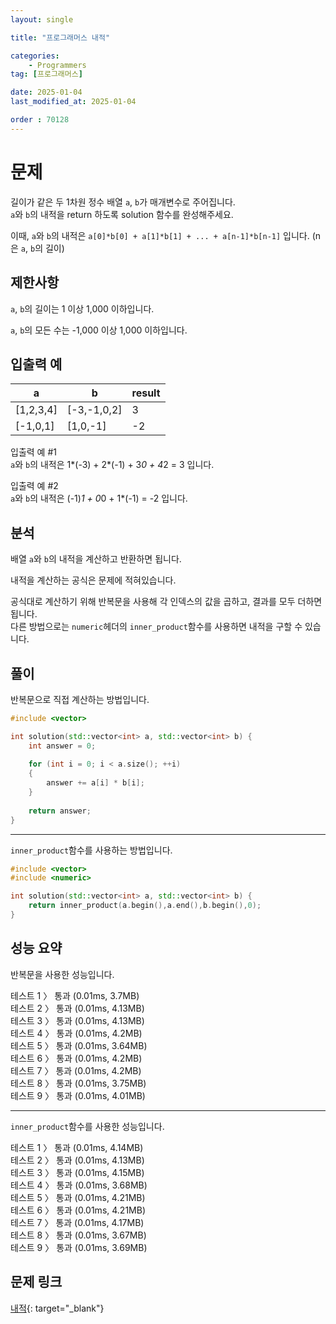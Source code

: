 ```yaml
---
layout: single

title: "프로그래머스 내적"

categories:
    - Programmers
tag: [프로그래머스]

date: 2025-01-04
last_modified_at: 2025-01-04

order : 70128
---
```


# 문제

길이가 같은 두 1차원 정수 배열 `a`, `b`가 매개변수로 주어집니다.  
`a`와 `b`의 내적을 return 하도록 solution 함수를 완성해주세요.

이때, `a`와 `b`의 내적은 ``a[0]*b[0] + a[1]*b[1] + ... + a[n-1]*b[n-1]`` 입니다. (n은 `a`, `b`의 길이)

## 제한사항

`a`, `b`의 길이는 1 이상 1,000 이하입니다.

`a`, `b`의 모든 수는 -1,000 이상 1,000 이하입니다.


## 입출력 예

|a|b|result|
|---|---|---|
|[1,2,3,4]|[-3,-1,0,2]|3|
|[-1,0,1]|[1,0,-1]|-2|

입출력 예 #1  
`a`와 `b`의 내적은 1*(-3) + 2*(-1) + 3*0 + 4*2 = 3 입니다.

입출력 예 #2  
`a`와 `b`의 내적은 (-1)*1 + 0*0 + 1*(-1) = -2 입니다.

## 분석

배열 `a`와 `b`의 내적을 계산하고 반환하면 됩니다.

내적을 계산하는 공식은 문제에 적혀있습니다.

공식대로 계산하기 위해 반복문을 사용해 각 인덱스의 값을 곱하고, 결과를 모두 더하면 됩니다.  
다른 방법으로는 `numeric`헤더의 `inner_product`함수를 사용하면 내적을 구할 수 있습니다.

## 풀이

반복문으로 직접 계산하는 방법입니다.

```cpp
#include <vector>

int solution(std::vector<int> a, std::vector<int> b) {
    int answer = 0;
    
    for (int i = 0; i < a.size(); ++i)
    {
        answer += a[i] * b[i];
    }
    
    return answer;
}
```

---

`inner_product`함수를 사용하는 방법입니다.

```cpp
#include <vector>
#include <numeric>

int solution(std::vector<int> a, std::vector<int> b) {    
    return inner_product(a.begin(),a.end(),b.begin(),0);
}
```

## 성능 요약

반복문을 사용한 성능입니다.

테스트 1 〉	통과 (0.01ms, 3.7MB)  
테스트 2 〉	통과 (0.01ms, 4.13MB)  
테스트 3 〉	통과 (0.01ms, 4.13MB)  
테스트 4 〉	통과 (0.01ms, 4.2MB)  
테스트 5 〉	통과 (0.01ms, 3.64MB)  
테스트 6 〉	통과 (0.01ms, 4.2MB)  
테스트 7 〉	통과 (0.01ms, 4.2MB)  
테스트 8 〉	통과 (0.01ms, 3.75MB)  
테스트 9 〉	통과 (0.01ms, 4.01MB)

---

`inner_product`함수를 사용한 성능입니다.

테스트 1 〉	통과 (0.01ms, 4.14MB)  
테스트 2 〉	통과 (0.01ms, 4.13MB)  
테스트 3 〉	통과 (0.01ms, 4.15MB)  
테스트 4 〉	통과 (0.01ms, 3.68MB)  
테스트 5 〉	통과 (0.01ms, 4.21MB)  
테스트 6 〉	통과 (0.01ms, 4.21MB)  
테스트 7 〉	통과 (0.01ms, 4.17MB)  
테스트 8 〉	통과 (0.01ms, 3.67MB)  
테스트 9 〉	통과 (0.01ms, 3.69MB)

## 문제 링크

[내적](https://school.programmers.co.kr/learn/courses/30/lessons/70128){: target="_blank"}